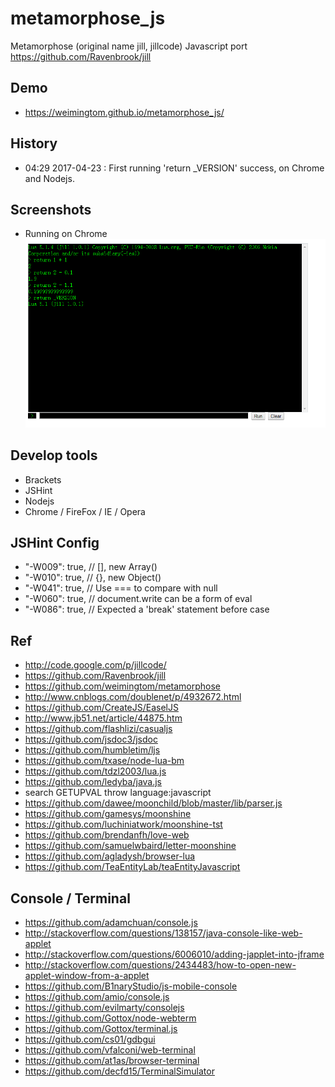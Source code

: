 # metamorphose_js
Metamorphose (original name jill, jillcode) Javascript port  
https://github.com/Ravenbrook/jill  

## Demo
* https://weimingtom.github.io/metamorphose_js/  

## History  
* 04:29 2017-04-23 : First running 'return _VERSION' success, on Chrome and Nodejs.  

## Screenshots  
* Running on Chrome     
![Screenshot](/snapshot/launcher_001.png)  

## Develop tools  
* Brackets  
* JSHint  
* Nodejs  
* Chrome / FireFox / IE / Opera  

## JSHint Config   
* "-W009": true, // [], new Array()  
* "-W010": true, // {}, new Object()  
* "-W041": true, // Use === to compare with null  
* "-W060": true, // document.write can be a form of eval  
* "-W086": true, // Expected a 'break' statement before case  

## Ref  
* http://code.google.com/p/jillcode/  
* https://github.com/Ravenbrook/jill  
* https://github.com/weimingtom/metamorphose  
* http://www.cnblogs.com/doublenet/p/4932672.html    
* https://github.com/CreateJS/EaselJS  
* http://www.jb51.net/article/44875.htm  
* https://github.com/flashlizi/casualjs  
* https://github.com/jsdoc3/jsdoc  
* https://github.com/humbletim/ljs  
* https://github.com/txase/node-lua-bm  
* https://github.com/tdzl2003/lua.js  
* https://github.com/ledyba/java.js  
* search GETUPVAL throw language:javascript  
* https://github.com/dawee/moonchild/blob/master/lib/parser.js  
* https://github.com/gamesys/moonshine  
* https://github.com/luchiniatwork/moonshine-tst  
* https://github.com/brendanfh/love-web  
* https://github.com/samuelwbaird/letter-moonshine  
* https://github.com/agladysh/browser-lua  
* https://github.com/TeaEntityLab/teaEntityJavascript  

## Console / Terminal    
* https://github.com/adamchuan/console.js  
* http://stackoverflow.com/questions/138157/java-console-like-web-applet  
* http://stackoverflow.com/questions/6006010/adding-japplet-into-jframe  
* http://stackoverflow.com/questions/2434483/how-to-open-new-applet-window-from-a-applet  
* https://github.com/B1naryStudio/js-mobile-console  
* https://github.com/amio/console.js  
* https://github.com/evilmarty/consolejs  
* https://github.com/Gottox/node-webterm  
* https://github.com/Gottox/terminal.js  
* https://github.com/cs01/gdbgui  
* https://github.com/vfalconi/web-terminal  
* https://github.com/at1as/browser-terminal  
* https://github.com/decfd15/TerminalSimulator  
